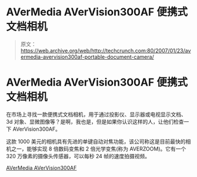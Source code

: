 # AVerMedia AVerVision300AF 便携式文档相机

> 原文：<https://web.archive.org/web/http://techcrunch.com:80/2007/01/23/avermedia-avervision300af-portable-document-camera/>

# AVerMedia AVerVision300AF 便携式文档相机

在市场上寻找一款便携式文档相机，用于通过投影仪、显示器或电视显示文档、3d 对象、显微图像等？是啊，我也是，但是如果你认识这样的人，让他们检查一下 AVerVision300AF。

这款 1000 美元的相机具有先进的单键自动对焦功能，该公司称这是目前最快的相机之一，能够实现 8 倍数码变焦和 2 倍光学变焦(称为 AVERZOOM)。它有一个 320 万像素的摄像头传感器，可以每秒 24 帧的速度拍摄视频。

[AVerMedia AVerVision300AF](https://web.archive.org/web/20130628202453/http://aver.com/ppd/300af.html)